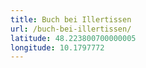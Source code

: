 ```yaml
---
title: Buch bei Illertissen
url: /buch-bei-illertissen/
latitude: 48.223800700000005
longitude: 10.1797772
---
```

